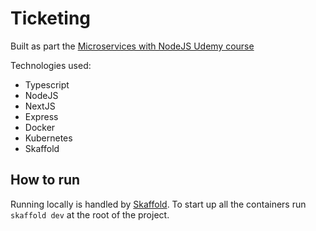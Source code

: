 # Ticketing

Built as part the [Microservices with NodeJS Udemy course](https://www.udemy.com/course/microservices-with-node-js-and-react/learn/lecture/19120456?start=0#overview)

Technologies used:
- Typescript
- NodeJS
- NextJS
- Express
- Docker
- Kubernetes
- Skaffold

## How to run

Running locally is handled by [Skaffold](https://skaffold.dev/). To start up all the containers run `skaffold dev` at the root of the project.
